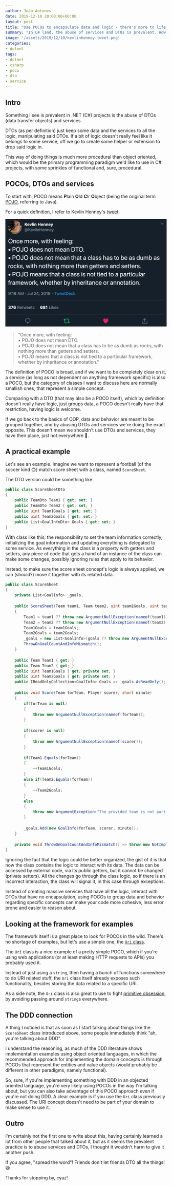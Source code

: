 ```yaml
---
author: João Antunes
date: 2019-12-10 20:00:00+00:00
layout: post
title: "Use POCOs to encapsulate data and logic - there's more to life than services and DTOs"
summary: "In C# land, the abuse of services and DTOs is prevalent. How about grouping data and behavior using POCOs? You know, ob)ect oriented stuff 🙂."
image: '/assets/2019/12/10/kevlinhenney-tweet.png'
categories:
- dotnet
tags:
- dotnet
- csharp
- poco
- dto
- service
---
```


## Intro

Something I see is prevalent in .NET (C#) projects is the abuse of DTOs (data transfer objects) and services.

DTOs (as per definition) just keep some data and the services to all the logic, manipulating said DTOs. If a bit of logic doesn't really feel like it belongs to some service, off we go to create some helper or extension to drop said logic in.

This way of doing things is much more procedural than object oriented, which would be the primary programming paradigm we'd like to use in C# projects, with some sprinkles of functional and, sure, procedural.

## POCOs, DTOs and services

To start with, POCO means **P**lain **O**ld **C**lr **O**bject (being the original term [POJO](https://en.wikipedia.org/wiki/Plain_old_Java_object), referring to Java).

For a quick definition, I refer to Kevlin Henney's [tweet](https://twitter.com/KevlinHenney/status/1021670992152866817).

[![kevlin-henney-tweet](/assets/2019/12/10/kevlinhenney-tweet.png)](https://twitter.com/KevlinHenney/status/1021670992152866817)

> "Once more, with feeling:<br/>
• POJO does not mean DTO.<br/>
• POJO does not mean that a class has to be as dumb as rocks, with nothing more than getters and setters.<br/>
• POJO means that a class is not tied to a particular framework, whether by inheritance or annotation."

The definition of POCO is broad, and if we want to be completely clear on it, a service (as long as not dependent on anything framework specific) is also a POCO, but the category of classes I want to discuss here are normally smallish ones, that represent a simple concept.

Comparing with a DTO (that may also be a POCO itself), which by definition doesn't really have logic, just groups data, a POCO doesn't really have that restriction, having logic is welcome.

If we go back to the basics of OOP, data and behavior are meant to be grouped together, and by abusing DTOs and services we're doing the exact opposite. This doesn't mean we shouldn't use DTOs and services, they have their place, just not everywhere 🙂.

## A practical example

Let's see an example. Imagine we want to represent a football (of the soccer kind 🙃) match score sheet with a class, named `ScoreSheet`.

The DTO version could be something like:

```csharp
public class ScoreSheetDto
{
    public TeamDto Team1 { get; set; }
    public TeamDto Team2 { get; set; }
    public uint Team1Goals { get; set; }
    public uint Team2Goals { get; set; }
    public List<GoalInfoDto> Goals { get; set; }
}
```

With class like this, the responsibility to set the team information correctly, initializing the goal information and updating everything is delegated to some service. As everything in the class is a property with getters and setters, any piece of code that gets a hand of an instance of the class can make some changes, possibly ignoring rules that apply to its behavior.

Instead, to make sure the score sheet concept's logic is always applied, we can (should?) move it together with its related data.

```csharp
public class ScoreSheet
{
    private List<GoalInfo> _goals;

    public ScoreSheet(Team team1, Team team2, uint team1Goals, uint team2Goals, IEnumerable<GoalInfo> goals)
    {
        Team1 = team1 ?? throw new ArgumentNullException(nameof(team1));
        Team2 = team2 ?? throw new ArgumentNullException(nameof(team2));
        Team1Goals = team1Goals;
        Team2Goals = team2Goals;
        _goals = new List<GoalInfo>(goals ?? throw new ArgumentNullException(nameof(goals)));
        ThrowOnGoalCountAndInfoMismatch();
    }

    public Team Team1 { get; }
    public Team Team2 { get; }
    public uint Team1Goals { get; private set; }
    public uint Team2Goals { get; private set; }
    public IReadOnlyCollection<GoalInfo> Goals => _goals.AsReadOnly();

    public void Score(Team forTeam, Player scorer, short minute)
    {
        if(forTeam is null)
        {
            throw new ArgumentNullException(nameof(forTeam));
        }

        if(scorer is null)
        {
            throw new ArgumentNullException(nameof(scorer));
        }

        if(Team1.Equals(forTeam))
        {
            ++Team1Goals;
        }
        else if(Team2.Equals(forTeam))
        {
            ++Team2Goals;
        }
        else
        {
            throw new ArgumentException("The provided team is not part of this score sheet");
        }

        _goals.Add(new GoalInfo(forTeam, scorer, minute));
    }

    private void ThrowOnGoalCountAndInfoMismatch() => throw new NotImplementedException("TODO");
}
```

Ignoring the fact that the logic could be better organized, the gist of it is that now the class contains the logic to interact with its data. The data can be accessed by external code, via its public getters, but it cannot be changed (private setters). All the changes go through the class logic, so if there is an incorrect interaction, the class will signal it, in this case through exceptions.

Instead of creating massive services that have all the logic, interact with DTOs that have no encapsulation, using POCOs to group data and behavior regarding specific concepts can make your code more cohesive, less error prone and easier to reason about.

## Looking at the framework for examples

The framework itself is a great place to look for POCOs in the wild. There's no shortage of examples, but let's use a simple one, the [`Uri` class](https://docs.microsoft.com/en-us/dotnet/api/system.uri?view=netcore-3.0).

The `Uri` class is a nice example of a pretty simple POCO, which if you're using web applications (or at least making HTTP requests to APIs) you probably used it.

Instead of just using a `string`, then having a bunch of functions somewhere to do URI related stuff, the `Uri` class itself already exposes such functionality, besides storing the data related to a specific URI.

As a side note, the `Uri` class is also great to use to fight [primitive obsession](https://blog.ploeh.dk/2011/05/25/DesignSmellPrimitiveObsession/), by avoiding passing around `string`s everywhere.

## The DDD connection

A thing I noticed is that as soon as I start talking about things like the `ScoreSheet` class introduced above, some people immediately think "ah, you're talking about DDD".

I understand the reasoning, as much of the DDD literature shows implementation examples using object oriented languages, in which the recommended approach for implementing the domain concepts is through POCOs that represent the entities and value objects (would probably be different in other paradigms, namely functional).

So, sure, if you're implementing something with DDD in an objected oriented language, you're very likely using POCOs in the way I'm talking about, but you can also take advantage of this POCO approach even if you're not doing DDD. A clear example is if you use the `Uri` class previously discussed. The URI concept doesn't need to be part of your domain to make sense to use it.

## Outro

I'm certainly not the first one to write about this, having certainly learned a lot from other people that talked about it, but as it seems the prevalent practice is to abuse services and DTOs, I thought it wouldn't harm to give it another push.

If you agree, "spread the word"! Friends don't let friends DTO all the things! 😆

Thanks for stopping by, cyaz!